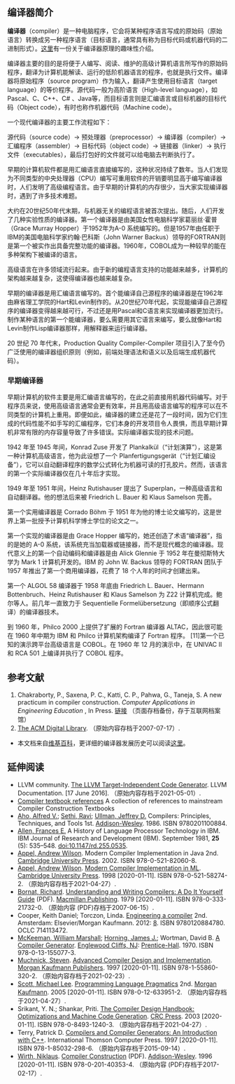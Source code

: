## 编译器简介

**编译器**（compiler）是一种电脑程序，它会将某种程序语言写成的原始码（原始语言）转换成另一种程序语言（目标语言，通常具有称为目标代码或机器代码的二进制形式）。[这里](https://www.bilibili.com/video/BV1hDH6e2E1N/?spm_id_from=333.999.0.0&vd_source=398e568c91ee314006233fcd3b521042)有一份关于编译器原理的趣味性介绍。

编译器主要的目的是将便于人编写、阅读、维护的高级计算机语言所写作的原始码程序，翻译为计算机能解读、运行的低阶机器语言的程序，也就是执行文件。编译器将原始程序（source program）作为输入，翻译产生使用目标语言（target language）的等价程序。源代码一般为高阶语言（High-level language），如Pascal、C、C++、C# 、Java等，而目标语言则是汇编语言或目标机器的目标代码（Object code），有时也称作机器代码（Machine code）。

一个现代编译器的主要工作流程如下：

源代码（source code）→ 预处理器（preprocessor）→ 编译器（compiler）→ 汇编程序（assembler）→ 目标代码（object code）→ 链接器（linker）→ 执行文件（executables），最后打包好的文件就可以给电脑去判断执行了。

早期的计算机软件都是用汇编语言直接编写的，这种状况持续了数年。当人们发现为不同类型的中央处理器（CPU）编写可重用软件的开销要明显高于编写编译器时，人们发明了高级编程语言。由于早期的计算机的内存很少，当大家实现编译器时，遇到了许多技术难题。

大约在20世纪50年代末期，与机器无关的编程语言被首次提出。随后，人们开发了几种实验性质的编译器。第一个编译器是由美国女性电脑科学家葛丽丝·霍普（Grace Murray Hopper）于1952年为A-0 系统编写的。但是1957年由任职于IBM的美国电脑科学家约翰·巴科斯（John Warner Backus）领导的FORTRAN则是第一个被实作出具备完整功能的编译器。1960年，COBOL成为一种较早的能在多种架构下被编译的语言。

高级语言在许多领域流行起来。由于新的编程语言支持的功能越来越多，计算机的架构越来越复杂，这使得编译器也越来越复杂。

早期的编译器是用汇编语言编写的。首个能编译自己源程序的编译器是在1962年由麻省理工学院的Hart和Levin制作的。从20世纪70年代起，实现能编译自己源程序的编译器变得越来越可行，不过还是用Pascal和C语言来实现编译器更加流行。制作某种语言的第一个能编译器，要么需要用其它语言来编写，要么就像Hart和Levin制作Lisp编译器那样，用解释器来运行编译器。

20 世纪 70 年代末，Production Quality Compiler-Compiler 项目引入了至今仍广泛使用的编译器组织原则（例如，前端处理语法和语义以及后端生成机器代码）。

### 早期编译器

早期计算机的软件主要是用汇编语言编写的，在此之前直接用机器代码编写。对于程序员来说，使用高级语言通常会更有效率，并且用高级语言编写的程序可以在不同类型的计算机上重用。即便如此，编译器的建立还是花了一段时间，因为它们生成的代码性能不如手写的汇编程序，它们本身的开发项目令人畏惧，而且早期计算机非常有限的内存容量导致了许多错误。实际编译器实现的技术问题。

1942 年至 1945 年间，Konrad Zuse 开发了 Plankalkül（“计划演算”），这是第一种计算机高级语言，他为此设想了一个 Planfertigungsgerät（“计划汇编设备”），它可以自动翻译程序的数学公式转化为机器可读的打孔胶片。然而，该语言的第一个实际编译器仅在几十年后才实现。

1949 年至 1951 年间，Heinz Rutishauser 提出了 Superplan，一种高级语言和自动翻译器。他的想法后来被 Friedrich L. Bauer 和 Klaus Samelson 完善。

第一个实用编译器是 Corrado Böhm 于 1951 年为他的博士论文编写的，这是世界上第一批授予计算机科学博士学位的论文之一。

第一个实现的编译器是由 Grace Hopper 编写的，她还创造了术语“编译器”，指的是她的 A-0 系统，该系统充当加载器或链接器，而不是现代概念的编译器。现代意义上的第一个自动编码和编译器是由 Alick Glennie 于 1952 年在曼彻斯特大学为 Mark 1 计算机开发的。IBM 的 John W. Backus 领导的 FORTRAN 团队于 1957 年推出了第一个商用编译器，花费了 18 个人年的时间才创建出来。

第一个 ALGOL 58 编译器于 1958 年底由 Friedrich L. Bauer、Hermann Bottenbruch、Heinz Rutishauser 和 Klaus Samelson 为 Z22 计算机完成。鲍尔等人。前几年一直致力于 Sequentielle Formelübersetzung（即顺序公式翻译）的编译器技术。

到 1960 年，Philco 2000 上提供了扩展的 Fortran 编译器 ALTAC，因此很可能在 1960 年中期为 IBM 和 Philco 计算机架构编译了 Fortran 程序。 [11]第一个已知的演示跨平台高级语言是 COBOL。在 1960 年 12 月的演示中，在 UNIVAC II 和 RCA 501 上编译并执行了 COBOL 程序。


## 参考文献

1. Chakraborty, P., Saxena, P. C., Katti, C. P., Pahwa, G., Taneja, S. A new practicum in compiler construction. _Computer Applications in Engineering Education_ , In Press. [链接](http://onlinelibrary.wiley.com/doi/10.1002/cae.20566/pdf) （页面存档备份，存于互联网档案馆）
2. [The ACM Digital Library](https://web.archive.org/web/20070717153035/http://www.acm.org/classics/dec95/). （原始内容存档于2007-07-17）.

* 本文档来自[维基百科](https://zh.wikipedia.org/wiki/%E7%B7%A8%E8%AD%AF%E5%99%A8#cite_ref-1)，更详细的编译器发展历史可以阅读[这里](https://en.wikipedia.org/wiki/History_of_compiler_construction)。

## 延伸阅读

- LLVM community. [The LLVM Target-Independent Code Generator](https://web.archive.org/web/20210501144108/http://llvm.org/docs/CodeGenerator.html#built-in-register-allocators). LLVM Documentation.  [17 June 2016]. （原始内容存档于2021-05-01）.
- [Compiler textbook references](https://web.archive.org/web/20150103161301/http://www.informatik.uni-trier.de/~ley/db/books/compiler/index.html) A collection of references to mainstream Compiler Construction Textbooks
- [Aho, Alfred V.](https://en.wikipedia.org/wiki/Alfred_V._Aho); [Sethi, Ravi](https://en.wikipedia.org/wiki/Ravi_Sethi); [Ullman, Jeffrey D.](https://en.wikipedia.org/wiki/Jeffrey_D._Ullman) Compilers: Principles, Techniques, and Tools 1st. [Addison-Wesley](https://en.wikipedia.org/wiki/Addison-Wesley). 1986. ISBN 9780201100884.
- [Allen, Frances E.](https://archive.org/details/sim_ibm-journal-of-research-and-development_1981-09_25_5/page/535) A History of Language Processor Technology in IBM. IBM Journal of Research and Development (IBM). September 1981, **25** (5): 535–548. [doi:10.1147/rd.255.0535](https://dx.doi.org/10.1147%2Frd.255.0535).
- [Appel, Andrew Wilson](https://en.wikipedia.org/wiki/Andrew_W._Appel). Modern Compiler Implementation in Java 2nd. [Cambridge University Press](https://en.wikipedia.org/wiki/Cambridge_University_Press). 2002. ISBN 978-0-521-82060-8.
- [Appel, Andrew Wilson](https://en.wikipedia.org/wiki/Andrew_W._Appel). [Modern Compiler Implementation in ML](https://web.archive.org/web/20210427035906/https://books.google.com/books?id=8APOYafUt-oC). [Cambridge University Press](https://en.wikipedia.org/wiki/Cambridge_University_Press). 1998  [2020-01-11]. ISBN 978-0-521-58274-2. （原始内容存档于2021-04-27）.
- [Bornat, Richard](https://en.wikipedia.org/wiki/Richard_Bornat). [Understanding and Writing Compilers: A Do It Yourself Guide](https://web.archive.org/web/20070615132948/http://www.cs.mdx.ac.uk/staffpages/r_bornat/books/compiling.pdf) (PDF). [Macmillan Publishing](https://en.wikipedia.org/wiki/Macmillan_Publishers). 1979  [2020-01-11]. ISBN 978-0-333-21732-0. （原始内容 (PDF)存档于2007-06-15）.
- Cooper, Keith Daniel; Torczon, Linda. [Engineering a compiler](https://archive.org/details/engineeringcompi00coop_143) 2nd. Amsterdam: Elsevier/Morgan Kaufmann. 2012: [8](https://archive.org/details/engineeringcompi00coop_143/page/n32). ISBN 9780120884780. OCLC 714113472.
- [McKeeman, William Marshall](https://en.wikipedia.org/wiki/William_M._McKeeman); [Horning, James J.](https://en.wikipedia.org/wiki/Jim_Horning); Wortman, David B. [A Compiler Generator](https://archive.org/details/compilergenerato00mcke). [Englewood Cliffs, NJ](https://en.wikipedia.org/wiki/Englewood_Cliffs,_NJ): [Prentice-Hall](https://en.wikipedia.org/wiki/Prentice-Hall). 1970. ISBN 978-0-13-155077-3.
- [Muchnick, Steven](https://en.wikipedia.org/wiki/Steven_S._Muchnick). [Advanced Compiler Design and Implementation](https://web.archive.org/web/20210223022312/https://books.google.com/books?id=Pq7pHwG1_OkC). [Morgan Kaufmann Publishers](https://en.wikipedia.org/wiki/Morgan_Kaufmann_Publishers). 1997  [2020-01-11]. ISBN 978-1-55860-320-2. （原始内容存档于2021-02-23）.
- [Scott, Michael Lee](https://en.wikipedia.org/wiki/Michael_L._Scott). [Programming Language Pragmatics](https://web.archive.org/web/20210427012533/https://books.google.com/books?id=4LMtA2wOsPcC) 2nd. [Morgan Kaufmann](https://en.wikipedia.org/wiki/Morgan_Kaufmann). 2005  [2020-01-11]. ISBN 978-0-12-633951-2. （原始内容存档于2021-04-27）.
- Srikant, Y. N.; Shankar, Priti. [The Compiler Design Handbook: Optimizations and Machine Code Generation](https://web.archive.org/web/20210427020439/https://books.google.com/books?id=0K_jIsgyNpoC). [CRC Press](https://en.wikipedia.org/wiki/CRC_Press). 2003  [2020-01-11]. ISBN 978-0-8493-1240-3. （原始内容存档于2021-04-27）.
- Terry, Patrick D. [Compilers and Compiler Generators: An Introduction with C++](https://web.archive.org/web/20150914062457/http://www.scifac.ru.ac.za/compilers/conts.htm). International Thomson Computer Press. 1997  [2020-01-11]. ISBN 978-1-85032-298-6. （原始内容存档于2015-09-14）.
- [Wirth, Niklaus](https://en.wikipedia.org/wiki/Niklaus_Wirth). [Compiler Construction](https://web.archive.org/web/20170217071020/http://www.ethoberon.ethz.ch/WirthPubl/CBEAll.pdf) (PDF). [Addison-Wesley](https://en.wikipedia.org/wiki/Addison-Wesley). 1996  [2020-01-11]. ISBN 978-0-201-40353-4. （原始内容 (PDF)存档于2017-02-17）.